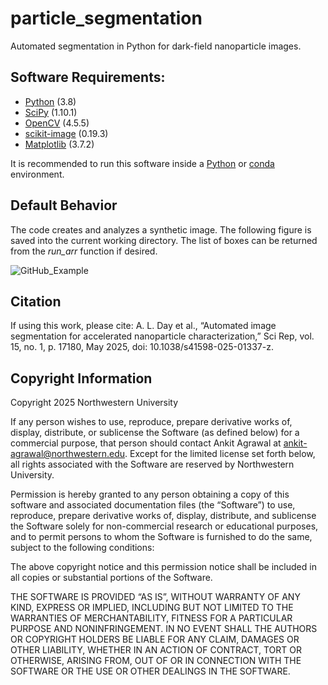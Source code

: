 # particle_segmentation
Automated segmentation in Python for dark-field nanoparticle images.

## Software Requirements:
  - [Python](https://www.python.org/) (3.8)
  - [SciPy](https://scipy.org/) (1.10.1)
  - [OpenCV](https://opencv.org/) (4.5.5)
  - [scikit-image](https://scikit-image.org/) (0.19.3)
  - [Matplotlib](https://matplotlib.org/) (3.7.2)

It is recommended to run this software inside a [Python](https://docs.python.org/3/library/venv.html) or [conda](https://conda.io/projects/conda/en/latest/user-guide/tasks/manage-environments.html#) environment.

## Default Behavior
The code creates and analyzes a synthetic image.  The following figure is saved into the current working directory. The list of boxes can be returned from the _run_arr_ function if desired.

![GitHub_Example](https://github.com/user-attachments/assets/e4b047d3-8767-4d1a-84e2-99c2f8039ba3)

## Citation
If using this work, please cite:
A. L. Day et al., “Automated image segmentation for accelerated nanoparticle characterization,” Sci Rep, vol. 15, no. 1, p. 17180, May 2025, doi: 10.1038/s41598-025-01337-z.

## Copyright Information
Copyright 2025 Northwestern University

If any person wishes to use, reproduce, prepare derivative works of, display, distribute, or sublicense the Software (as defined below) for a commercial purpose, that person should contact Ankit Agrawal at ankit-agrawal@northwestern.edu. Except for the limited license set forth below, all rights associated with the Software are reserved by Northwestern University.  

Permission is hereby granted to any person obtaining a copy of this software and associated documentation files (the “Software”) to use, reproduce, prepare derivative works of, display, distribute, and sublicense the Software solely for non-commercial research or educational purposes, and to permit persons to whom the Software is furnished to do the same, subject to the following conditions:

The above copyright notice and this permission notice shall be included in all copies or substantial portions of the Software.

THE SOFTWARE IS PROVIDED “AS IS”, WITHOUT WARRANTY OF ANY KIND, EXPRESS OR IMPLIED, INCLUDING BUT NOT LIMITED TO THE WARRANTIES OF MERCHANTABILITY, FITNESS FOR A PARTICULAR PURPOSE AND NONINFRINGEMENT. IN NO EVENT SHALL THE AUTHORS OR COPYRIGHT HOLDERS BE LIABLE FOR ANY CLAIM, DAMAGES OR OTHER LIABILITY, WHETHER IN AN ACTION OF CONTRACT, TORT OR OTHERWISE, ARISING FROM, OUT OF OR IN CONNECTION WITH THE SOFTWARE OR THE USE OR OTHER DEALINGS IN THE SOFTWARE.

